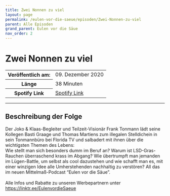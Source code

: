 ```yaml
---
title: Zwei Nonnen zu viel
layout: page
permalink: /eulen-vor-die-saeue/episoden/Zwei-Nonnen-zu-viel
parent: Alle Episoden
grand_parent: Eulen vor die Säue
nav_order: 2
---
```


# Zwei Nonnen zu viel
<table class="resp-table dcf-table dcf-table-responsive dcf-table-bordered dcf-table-striped dcf-w-100%">
                    <tbody>
                        <tr>
                            <th scope="row">Veröffentlich am:</th>
                            <td data-label="Veröffentlich am:">09. Dezember 2020</td>
                        </tr>
                        <tr>
                            <th scope="row">Länge </th>
                            <td data-label="Länge ">38 Minuten</td>
                        </tr><tr>
                                <th scope="row">Spotify Link</th>
                                <td data-label="Spotify Link"><a href="https://open.spotify.com/episode/4obN7pomr24bu1RfqZxHVX">Spotify Link</a></td>
                            </tr></tbody>
                </table>

***

## Beschreibung der Folge

<div>
Der Joko & Klaas-Begleiter und Teilzeit-Visionär Frank Tonmann lädt seine Kollegen Basti Graage und Thomas Martiens zum illegalen Stelldichein in sein Tonmannbüro bei Florida TV und salbadert mit ihnen über die wichtigsten Themen des Lebens:  <br> Wie stellt man sich besonders dumm im Beruf an? Warum ist LSD-Gras-Rauchen überraschend krass im Abgang? Wie übertrumpft man jemanden im Lügen-Battle, um selbst als cool dazustehen und wie schafft man es, mit einer winzigen Idee alle Umherstehenden nachhaltig zu verstören? All das im neuen Mittelmaß-Podcast “Eulen vor die Säue”. <br>  <br> Alle Infos und Rabatte zu unseren Werbepartnern unter <a href="https://linktr.ee/EulenvordieSaeue">https://linktr.ee/EulenvordieSaeue</a>  
</div>

